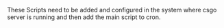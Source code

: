 These Scripts need to be added and configured in the system where csgo server is running and then add the main script to cron.
